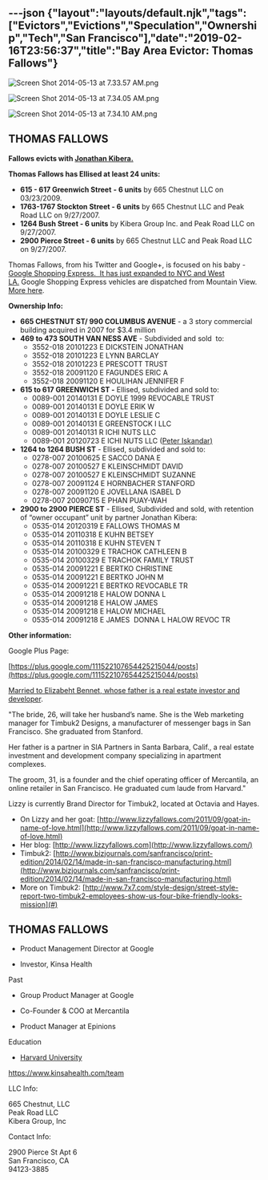 ---json
{"layout":"layouts/default.njk","tags":["Evictors","Evictions","Speculation","Ownership","Tech","San Francisco"],"date":"2019-02-16T23:56:37","title":"Bay Area Evictor: Thomas Fallows"}
---

![Screen Shot 2014-05-13 at 7.33.57 AM.png](https://images.squarespace-cdn.com/content/v1/52b7d7a6e4b0b3e376ac8ea2/1399991376078-GX4DHO4BD31770UTEWE0/ke17ZwdGBToddI8pDm48kAEZUfBxXqydi80uInqjvPtZw-zPPgdn4jUwVcJE1ZvWEtT5uBSRWt4vQZAgTJucoTqqXjS3CfNDSuuf31e0tVH2jQ6MEd3YG1EzBc3dCPQmObx746zG_4bElEm593OrzZu3E9Ef3XsXP1C_826c-iU/Screen+Shot+2014-05-13+at+7.33.57+AM.png) 

![Screen Shot 2014-05-13 at 7.34.05 AM.png](https://images.squarespace-cdn.com/content/v1/52b7d7a6e4b0b3e376ac8ea2/1399991376464-R3WHL1BLT3XQ50FWMII6/ke17ZwdGBToddI8pDm48kBcX14ityOCFX4g3kVr-2uFZw-zPPgdn4jUwVcJE1ZvWhcwhEtWJXoshNdA9f1qD7bceXY-R5S3UfGyvt5PpxWCRxoBaGATQPzp2kgG9DKmqjj_Pu8nUOXoInOdzbCFu_Q/Screen+Shot+2014-05-13+at+7.34.05+AM.png) 

![Screen Shot 2014-05-13 at 7.34.10 AM.png](https://images.squarespace-cdn.com/content/v1/52b7d7a6e4b0b3e376ac8ea2/1399991377195-K70NV4KKW5H4IR43T36G/ke17ZwdGBToddI8pDm48kJfP9Jfm5ekgTpMkk5J7JSpZw-zPPgdn4jUwVcJE1ZvWhcwhEtWJXoshNdA9f1qD7UDKTAfuj5KyBvNP72t28aI5xYEUSJOWcPFwl05wCtY_dMZc9T-dVeCpyMrCrzUC3g/Screen+Shot+2014-05-13+at+7.34.10+AM.png) 

THOMAS FALLOWS
--------------

**Fallows evicts with [Jonathan Kibera.](/jonathan-kibera)**

**Thomas Fallows has Ellised at least 24 units:**

*   **615 - 617 Greenwich Street** **\- 6 units** by 665 Chestnut LLC on 03/23/2009.
*   **1763-1767 Stockton Street - 6 units** by 665 Chestnut LLC and Peak Road LLC on 9/27/2007.
*   **1264 Bush Street - 6 units** by Kibera Group Inc. and Peak Road LLC on 9/27/2007.
*   **2900 Pierce Street - 6 units** by 665 Chestnut LLC and Peak Road LLC on 9/27/2007. 

Thomas Fallows, from his Twitter and Google+, is focused on his baby - [Google Shopping Express.  It has just expanded to NYC and West LA.](http://nypost.com/2014/05/05/google-expands-same-day-delivery-service-to-manhattan-la/) Google Shopping Express vehicles are dispatched from Mountain View. [More here](http://blogs.wsj.com/digits/2014/06/03/google-enlists-major-shippers-to-expand-delivery-service/). 

**Ownership Info:**

*   **665 CHESTNUT ST/ 990 COLUMBUS AVENUE** \- a 3 story commercial building acquired in 2007 for $3.4 million
*   **469 to 473 SOUTH VAN NESS AVE** - Subdivided and sold  to:
    *   3552-018 20101223 E DICKSTEIN JONATHAN
    *   3552-018 20101223 E LYNN BARCLAY
    *   3552-018 20101223 E PRESCOTT TRUST
    *   3552-018 20091120 E FAGUNDES ERIC A
    *   3552-018 20091120 E HOULIHAN JENNIFER F
*   **615 to 617 GREENWICH ST -**  Ellised, subdivided and sold to:
    *   0089-001 20140131 E DOYLE 1999 REVOCABLE TRUST
    *   0089-001 20140131 E DOYLE ERIK W
    *   0089-001 20140131 E DOYLE LESLIE C
    *   0089-001 20140131 E GREENSTOCK I LLC
    *   0089-001 20140131 R ICHI NUTS LLC
    *   0089-001 20120723 E ICHI NUTS LLC ([Peter Iskandar)](/peter-iskandar)
*   **1264 to 1264 BUSH ST** - Ellised, subdivided and sold to:
    *   0278-007 20100625 E SACCO DANA E
    *   0278-007 20100527 E KLEINSCHMIDT DAVID
    *   0278-007 20100527 E KLEINSCHMIDT SUZANNE
    *   0278-007 20091124 E HORNBACHER STANFORD
    *   0278-007 20091120 E JOVELLANA ISABEL D
    *   0278-007 20090715 E PHAN PUAY-WAH
*   **2900 to 2900 PIERCE ST** - Ellised, Subdivided and sold, with retention of “owner occupant” unit by partner Jonathan Kibera:
    *   0535-014 20120319 E FALLOWS THOMAS M
    *   0535-014 20110318 E KUHN BETSEY
    *   0535-014 20110318 E KUHN STEVEN T
    *   0535-014 20100329 E TRACHOK CATHLEEN B
    *   0535-014 20100329 E TRACHOK FAMILY TRUST
    *   0535-014 20091221 E BERTKO CHRISTINE
    *   0535-014 20091221 E BERTKO JOHN M
    *   0535-014 20091221 E BERTKO REVOCABLE TR
    *   0535-014 20091218 E HALOW DONNA L
    *   0535-014 20091218 E HALOW JAMES
    *   0535-014 20091218 E HALOW MICHAEL
    *   0535-014 20091218 E JAMES  DONNA L HALOW REVOC TR

**Other information:**

Google Plus Page:

[https://plus.google.com/111522107654425215044/posts](https://plus.google.com/111522107654425215044/posts)

[Married to Eliz](#)[abeht Bennet, whose father is a real estate investor and developer](#). 

"The bride, 26, will take her husband’s name. She is the Web marketing manager for Timbuk2 Designs, a manufacturer of messenger bags in San Francisco. She graduated from Stanford.

Her father is a partner in SIA Partners in Santa Barbara, Calif., a real estate investment and development company specializing in apartment complexes.

The groom, 31, is a founder and the chief operating officer of Mercantila, an online retailer in San Francisco. He graduated cum laude from Harvard."

Lizzy is currently Brand Director for Timbuk2, located at Octavia and Hayes.

*   On Lizzy and her goat: [http://www.lizzyfallows.com/2011/09/goat-in-name-of-love.html](http://www.lizzyfallows.com/2011/09/goat-in-name-of-love.html)
*   Her blog: [http://www.lizzyfallows.com](http://www.lizzyfallows.com/)
*   Timbuk2: [http://www.bizjournals.com/sanfrancisco/print-edition/2014/02/14/made-in-san-francisco-manufacturing.html](http://www.bizjournals.com/sanfrancisco/print-edition/2014/02/14/made-in-san-francisco-manufacturing.html)
*   More on Timbuk2: [http://www.7x7.com/style-design/street-style-report-two-timbuk2-employees-show-us-four-bike-friendly-looks-mission](#)

THOMAS FALLOWS
--------------

*   Product Management Director at Google
    
*   Investor, Kinsa Health
    

Past

*   Group Product Manager at Google
    
*   Co-Founder & COO at Mercantila
    
*   Product Manager at Epinions
    

Education

*   [Harvard University](http://www.linkedin.com/edu/harvard-university-18483)
    

https://www.kinsahealth.com/team

LLC Info:

665 Chestnut, LLC  
Peak Road LLC  
Kibera Group, Inc

Contact Info:

2900 Pierce St Apt 6  
San Francisco, CA  
94123-3885

[](http://www.corporationwiki.com/California/San-Francisco/639-Chestnut-St-San-Francisco-CA-94133-a22873270.aspx)